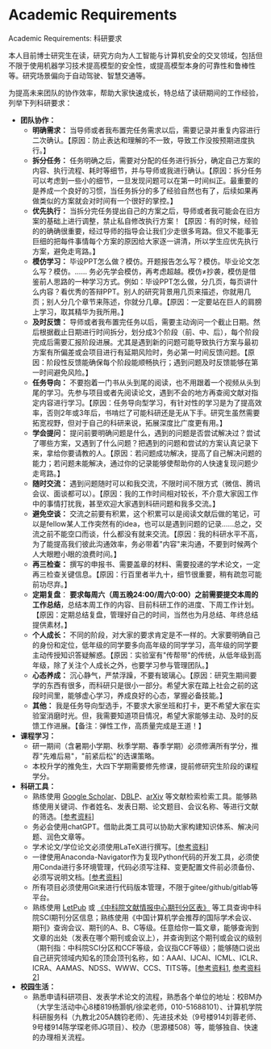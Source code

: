# Academic Requirements

Academic Requirements: 科研要求

本人目前博士研究生在读，研究方向为人工智能与计算机安全的交叉领域，包括但不限于使用机器学习技术提高模型的安全性，或提高模型本身的可靠性和鲁棒性等。研究场景偏向于自动驾驶、智慧交通等。

为提高未来团队的协作效率，帮助大家快速成长，特总结了读研期间的工作经验，列举下列科研要求：

- **团队协作：**
  - **明确需求：** 当导师或者我布置完任务需求以后，需要记录并重复内容进行二次确认。【原因：防止表达和理解的不一致，导致工作没按预期进度执行。】
  - **拆分任务：** 任务明确之后，需要对分配的任务进行拆分，确定自己方案的内容、执行流程、耗时等细节，并与导师或我进行确认。【原因：拆分任务可以考虑到一些小的细节，一旦发现问题可以在第一时间纠正。最重要的是养成一个良好的习惯，当任务拆分的多了经验自然也有了，后续如果再做类似的方案就会对时间有一个很好的掌控。】
  - **优先执行：** 当拆分完任务提出自己的方案之后，导师或者我可能会在旧方案的基础上进行调整，禁止私自修改执行方案！【原因：有的时候，经验的的确确很重要，经过导师的指导会让我们少走很多弯路。但又不能事无巨细的把每件事情每个方案的原因给大家逐一讲清，所以学生应优先执行方案，避免走弯路。】
  - **模仿学习：** 毕设PPT怎么做？模仿。开题报告怎么写？模仿。毕业论文怎么写？模仿。…… 务必先学会模仿，再考虑超越。模仿≠抄袭，模仿是借鉴前人思路的一种学习方式。例如：毕设PPT怎么做，分几页，每页讲什么内容？看优秀的答辩PPT。别人的研究背景用几页来描述，你就用几页；别人分几个章节来陈述，你就分几章。【原因：一定要站在巨人的肩膀上学习，取其精华为我所用。】
  - **及时反馈：** 导师或者我布置完任务以后，需要主动询问一个截止日期。然后根据截止日期进行时间拆分，划分成3个阶段（前、中、后），每个阶段完成后需要汇报阶段进展。尤其是遇到新的问题可能导致执行方案与最初方案有所偏差或会项目进行有延期风险时，务必第一时间反馈问题。【原因：阶段性反馈能确保每个阶段能顺畅执行；遇到问题及时反馈能够在第一时间避免风险。】
  - **任务导向：** 不要抱着一门书从头到尾的阅读，也不用跟着一个视频从头到尾的学习。先参与项目或者先阅读论文，遇到不会的地方再查阅文献对指定内容进行学习。【原因：任务导向型学习，有针对性的学习是为了提高效率，否则2年或3年后，书啃烂了可能科研还是无从下手。研究生虽然需要拓宽视野，但对于自己的科研来说，拓展深度比广度更有用。】
  - **学会提问：** 提问前要明确问题是什么，遇到的问题是否尝试解决过？尝试了哪些方案，又遇到了什么问题？把遇到的问题和尝试的方案认真记录下来，拿给你要请教的人。【原因：若问题成功解决，提高了自己解决问题的能力；若问题未能解决，通过你的记录能够使帮助你的人快速复现问题少走弯路。】
  - **随时交流：** 遇到问题随时可以和我交流，不限时间不限方式（微信、腾讯会议、面谈都可以）。【原因：我的工作时间相对较长，不介意大家因工作中的事情打扰我，甚至欢迎大家遇到科研问题和我多交流。】
  - **避免空谈：** 交流之前要有积累，这个积累可以是阅读文献后做的笔记，可以是fellow某人工作突然有的idea，也可以是遇到问题的记录……总之，交流之前不能空口而谈，什么都没有就来交流。【原因：我的科研水平不高，为了能提高我们彼此沟通效率，务必带着"内容"来沟通，不要到时候两个人大眼瞪小眼的浪费时间。】
  - **再三检查：** 撰写的申报书、需要盖章的材料、需要投递的学术论文，一定再三检查关键信息。【原因：行百里者半九十，细节很重要，稍有疏忽可能前功尽弃。】
  - **定期复盘**： **要求每周六（周五晚24:00/周六0:00）之前需要提交本周的工作总结**，总结本周工作的内容、目前科研工作的进度、下周工作计划。【原因：定期总结复盘，管理好自己的时间，当然也为月总结、年终总结提供素材。】
  - **个人成长：** 不同的阶段，对大家的要求肯定是不一样的。大家要明确自己的身份和定位，低年级的同学要多向高年级的同学学习，高年级的同学要主动传授知识答疑解惑。【原因：实验室有"传帮带"的传统，从低年级到高年级，除了关注个人成长之外，也要学习参与管理团队。】
  - **心态养成：** 沉心静气，严禁浮躁，不要有玻璃心。【原因：研究生期间要学的东西有很多，而科研只是很小一部分。希望大家在踏上社会之前的这段时间里，能够虚心学习，养成良好的心态，掌握必备技能。】
  - **其他：** 我是任务导向型选手，不要求大家坐班和打卡，更不希望大家在实验室消磨时光。但，我需要知道项目情况，希望大家能够主动、及时的反馈工作进展。【备注：弹性工作，高质量完成是王道！】
- **课程学习：** 
  - 研一期间（含暑期小学期、秋季学期、春季学期）必须修满所有学分，推荐"先难后易"，"前紧后松"的选课策略。
  - 本校升学的推免生，大四下学期需要修先修课，提前修研究生阶段的课程学分。
- **科研工具：**
  - 熟练使用 [Google Scholar](https://scholar.google.com/)、[DBLP](https://dblp.org/)、[arXiv](https://arxiv.org/) 等文献检索检索工具。能够熟练使用关键词、作者姓名、发表日期、论文题目、会议名称、等进行文献的筛选。[[参考资料](https://www.bilibili.com/video/BV1Rj411u7kw)]
  - 务必会使用chatGPT。借助此类工具可以协助大家构建知识体系、解决问题、润色文章等。
  - 学术论文/学位论文必须使用LaTeX进行撰写。[[参考资料](https://blog.csdn.net/m0_38068876/category_10779337.html)]
  - 一律使用Anaconda-Navigator作为复现Python代码的开发工具，必须使用Conda进行多环境管理，代码必须写注释、变更配置文件前必须备份、必须写说明文档。[[参考资料](https://blog.csdn.net/m0_38068876/article/details/128364154)]
  - 所有项目必须使用Git来进行代码版本管理，不限于gitee/github/gitlab等平台。
  - 熟练使用 [LetPub](https://letpub.com.cn/) 或 [《中科院文献情报中心期刊分区表》](http://www.fenqubiao.com/Default.aspx) 等工具查询中科院SCI期刊分区信息；熟练使用《中国计算机学会推荐的国际学术会议、期刊》查询会议、期刊的A、B、C等级。任意给你一篇文章，能够查询到文章的出处（发表在哪个期刊或会议上），并查询到这个期刊或会议的级别（期刊指：中科院SCI分区和CCF等级，会议指CCF等级）；能够随口说出自己研究领域内知名的顶会顶刊名称，如：AAAI、IJCAI、ICML、ICLR、ICRA、AAMAS、NDSS、WWW、CCS、TITS等。[[参考资料1](https://blog.csdn.net/m0_38068876/article/details/130719121),  [参考资料2](https://blog.csdn.net/m0_38068876/category_11820954.html)]
- **校园生活：**
  - 熟悉申请科研项目、发表学术论文的流程，熟悉各个单位的地址：校BM办（大学生活动中心8楼819杨灏帆/徐梁老师，010-51688101）、计算机学院科研服务科（九教北205A魏钧老师）、先进技术处（9号楼914刘蓉老师、9号楼914陈学琛老师JG项目）、校办（思源楼508）等，能够独自、快速的办理相关流程。

